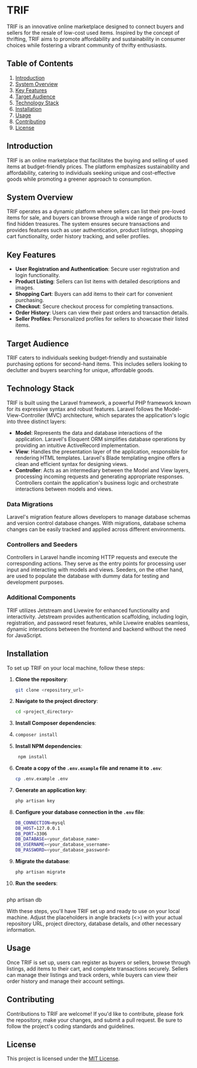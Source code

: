 # TRIF

TRIF is an innovative online marketplace designed to connect buyers and sellers for the resale of low-cost used items. Inspired by the concept of thrifting, TRIF aims to promote affordability and sustainability in consumer choices while fostering a vibrant community of thrifty enthusiasts.

## Table of Contents

1. [Introduction](#introduction)
2. [System Overview](#system-overview)
3. [Key Features](#key-features)
4. [Target Audience](#target-audience)
5. [Technology Stack](#technology-stack)
6. [Installation](#installation)
7. [Usage](#usage)
8. [Contributing](#contributing)
9. [License](#license)

## Introduction

TRIF is an online marketplace that facilitates the buying and selling of used items at budget-friendly prices. The platform emphasizes sustainability and affordability, catering to individuals seeking unique and cost-effective goods while promoting a greener approach to consumption.

## System Overview

TRIF operates as a dynamic platform where sellers can list their pre-loved items for sale, and buyers can browse through a wide range of products to find hidden treasures. The system ensures secure transactions and provides features such as user authentication, product listings, shopping cart functionality, order history tracking, and seller profiles.

## Key Features

- **User Registration and Authentication**: Secure user registration and login functionality.
- **Product Listing**: Sellers can list items with detailed descriptions and images.
- **Shopping Cart**: Buyers can add items to their cart for convenient purchasing.
- **Checkout**: Secure checkout process for completing transactions.
- **Order History**: Users can view their past orders and transaction details.
- **Seller Profiles**: Personalized profiles for sellers to showcase their listed items.

## Target Audience

TRIF caters to individuals seeking budget-friendly and sustainable purchasing options for second-hand items. This includes sellers looking to declutter and buyers searching for unique, affordable goods.

## Technology Stack

TRIF is built using the Laravel framework, a powerful PHP framework known for its expressive syntax and robust features. Laravel follows the Model-View-Controller (MVC) architecture, which separates the application's logic into three distinct layers:

- **Model**: Represents the data and database interactions of the application. Laravel's Eloquent ORM simplifies database operations by providing an intuitive ActiveRecord implementation.
- **View**: Handles the presentation layer of the application, responsible for rendering HTML templates. Laravel's Blade templating engine offers a clean and efficient syntax for designing views.
- **Controller**: Acts as an intermediary between the Model and View layers, processing incoming requests and generating appropriate responses. Controllers contain the application's business logic and orchestrate interactions between models and views.

### Data Migrations

Laravel's migration feature allows developers to manage database schemas and version control database changes. With migrations, database schema changes can be easily tracked and applied across different environments.

### Controllers and Seeders

Controllers in Laravel handle incoming HTTP requests and execute the corresponding actions. They serve as the entry points for processing user input and interacting with models and views. Seeders, on the other hand, are used to populate the database with dummy data for testing and development purposes.

### Additional Components

TRIF utilizes Jetstream and Livewire for enhanced functionality and interactivity. Jetstream provides authentication scaffolding, including login, registration, and password reset features, while Livewire enables seamless, dynamic interactions between the frontend and backend without the need for JavaScript.


## Installation

To set up TRIF on your local machine, follow these steps:

1. **Clone the repository**:
   ```bash
   git clone <repository_url>

2. **Navigate to the project directory**:
   ```bash
   cd <project_directory>
3. **Install Composer dependencies**:
4. ```bash
   composer install
5. **Install NPM dependencies**:
   ```bash
    npm install
7. **Create a copy of the `.env.example` file and rename it to `.env`**:
    ```bash
   cp .env.example .env
9. **Generate an application key**:
    ```bash
   php artisan key
11. **Configure your database connection in the `.env` file**:
    ```bash
    DB_CONNECTION=mysql
    DB_HOST=127.0.0.1
    DB_PORT=3306
    DB_DATABASE=<your_database_name>
    DB_USERNAME=<your_database_username>
    DB_PASSWORD=<your_database_password>

13. **Migrate the database**:
    ```bash
    php artisan migrate

15. **Run the seeders**:
    ```bash
   php artisan db

With these steps, you'll have TRIF set up and ready to use on your local machine. Adjust the placeholders in angle brackets (<>) with your actual repository URL, project directory, database details, and other necessary information.

## Usage

Once TRIF is set up, users can register as buyers or sellers, browse through listings, add items to their cart, and complete transactions securely. Sellers can manage their listings and track orders, while buyers can view their order history and manage their account settings.

## Contributing

Contributions to TRIF are welcome! If you'd like to contribute, please fork the repository, make your changes, and submit a pull request. Be sure to follow the project's coding standards and guidelines.

## License

This project is licensed under the [MIT License](LICENSE).
